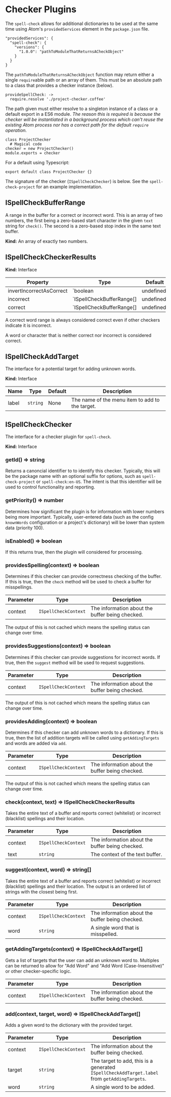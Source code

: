 # Checker Plugins

The `spell-check` allows for additional dictionaries to be used at the same time using Atom's `providedServices` element in the `package.json` file.

    "providedServices": {
      "spell-check": {
        "versions": {
          "1.0.0": "pathToModuleThatReturnsACheckObject"
        }
      }
    }

The `pathToModuleThatReturnsACheckObject` function may return either a single `require`able path or an array of them. This must be an absolute path to a class that provides a checker instance (below).

    provideSpellCheck: ->
      require.resolve './project-checker.coffee'

The path given must either resolve to a singleton instance of a class or a default export in a ES6 module. *The reason this is required is because the checker will be instantiated in a background process which can't reuse the existing Atom process nor has a correct path for the default `require` operation.*

    class ProjectChecker
      # Magical code
    checker = new ProjectChecker()
    module.exports = checker

For a default using Typescript:

    export default class ProjectChecker {}

The signature of the checker (`ISpellCheckChecker`) is below. See the `spell-check-project` for an example implementation.

## ISpellCheckBufferRange

A range in the buffer for a correct or incorrect word. This is an array of two numbers, the first being a zero-based start character in the given `text` string for `check()`. The second is a zero-based stop index in the same text buffer.

**Kind:** An array of exactly two numbers.

## ISpellCheckCheckerResults

**Kind:** Interface

Property                 | Type                                   | Default     | Description
------------------------ | -------------------------------------- | ----------- | -----------
invertIncorrectAsCorrect | `boolean | undefined`                  | `false`     | If true, assume everything no in the `incorrect` range is correct.
incorrect                | `ISpellCheckBufferRange[] | undefined` | `undefined`
correct                  | `ISpellCheckBufferRange[] | undefined` | `undefined`

A correct word range is always considered correct even if other checkers indicate it is incorrect.

A word or character that is neither correct nor incorrect is considered correct.

## ISpellCheckAddTarget

The interface for a potential target for adding unknown words.

**Kind:** Interface

Name                     | Type      | Default | Description
------------------------ | --------- | ------- | -----------
label                    | `string`  | None    | The name of the menu item to add to the target.

## ISpellCheckChecker

The interface for a checker plugin for `spell-check`.

**Kind:** Interface

### getId() ⇒ string

Returns a canoncial identifier to to identify this checker. Typically, this will be the package name with an optional suffix for options, such as `spell-check-project` or `spell-check:en-US`. The intent is that this identifier will be used to control functionality and reporting.

### getPriority() ⇒ number

Determines how significant the plugin is for information with lower numbers being more important. Typically, user-entered data (such as the config `knownWords` configuration or a project's dictionary) will be lower than system data (priority 100).

### isEnabled() ⇒ boolean

If this returns true, then the plugin will considered for processing.

### providesSpelling(context) ⇒ boolean

Determines if this checker can provide correctness checking of the buffer. If this is true, then the `check` method will be used to check a buffer for misspellings.

Parameter | Type                 | Description
--------- | -------------------- | -----------
context   | `ISpellCheckContext` | The information about the buffer being checked.

The output of this is not cached which means the spelling status can change over time.

### providesSuggestions(context) ⇒ boolean

Determines if this checker can provide suggestions for incorrect words. If true, then the `suggest` method will be used to request suggestions.

Parameter | Type                 | Description
--------- | -------------------- | -----------
context   | `ISpellCheckContext` | The information about the buffer being checked.

The output of this is not cached which means the spelling status can change over time.

### providesAdding(context) ⇒ boolean

Determines if this checker can add unknown words to a dictionary. If this is true, then the list of addition targets will be called using `getAddingTargets` and words are added via `add`.

Parameter | Type                 | Description
--------- | -------------------- | -----------
context   | `ISpellCheckContext` | The information about the buffer being checked.

The output of this is not cached which means the spelling status can change over time.

### check(context, text) ⇒ ISpellCheckCheckerResults

Takes the entire text of a buffer and reports correct (whitelist) or incorrect (blacklist) spellings and their location.

Parameter | Type                 | Description
--------- | -------------------- | -----------
context   | `ISpellCheckContext` | The information about the buffer being checked.
text      | `string`             | The context of the text buffer.

### suggest(context, word) ⇒ string[]

Takes the entire text of a buffer and reports correct (whitelist) or incorrect (blacklist) spellings and their location. The output is an ordered list of strings with the closest being first.

Parameter | Type                 | Description
--------- | -------------------- | -----------
context   | `ISpellCheckContext` | The information about the buffer being checked.
word      | `string`             | A single word that is misspelled.

### getAddingTargets(context) ⇒ ISpellCheckAddTarget[]

Gets a list of targets that the user can add an unknown word to. Multiples can be returned to allow for "Add Word" and "Add Word (Case-Insensitive)" or other checker-specific logic.

Parameter | Type                 | Description
--------- | -------------------- | -----------
context   | `ISpellCheckContext` | The information about the buffer being checked.

### add(context, target, word) ⇒ ISpellCheckAddTarget[]

Adds a given word to the dictionary with the provided target.

Parameter | Type                 | Description
--------- | -------------------- | -----------
context   | `ISpellCheckContext` | The information about the buffer being checked.
target    | `string`             | The target to add, this is a generated `ISpellCheckAddTarget.label` from `getAddingTargets`.
word      | `string`             | A single word to be added.
